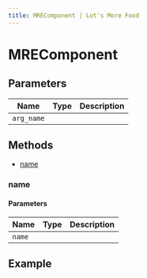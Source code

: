 ```yaml
---
title: MREComponent | Lot's More Food
---
```


# MREComponent

## Parameters

| Name       | Type | Description |
| ---------- | ---- | ----------- |
| `arg_name` |      |             |

## Methods

- [name](#name)

### name

#### Parameters

| Name   | Type | Description |
| ------ | ---- | ----------- |
| `name` |      |             |

## Example

```py

```
